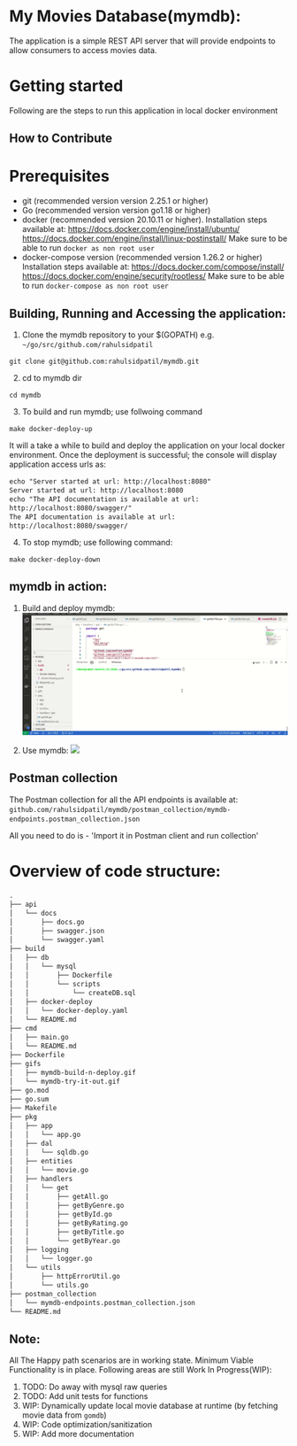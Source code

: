 # My Movies Database(mymdb):
The application is a simple REST API server that will provide endpoints to allow consumers to access movies data.

# Getting started
Following are the steps to run this application in local docker environment

## How to Contribute
# Prerequisites
- git (recommended version version 2.25.1 or higher)
- Go (recommended version version go1.18 or higher)
- docker (recommended version 20.10.11 or higher). 
Installation steps available at: https://docs.docker.com/engine/install/ubuntu/ https://docs.docker.com/engine/install/linux-postinstall/
Make sure to be able to run `docker as non root user` 
- docker-compose version (recommended version 1.26.2 or higher)
Installation steps available at: https://docs.docker.com/compose/install/ https://docs.docker.com/engine/security/rootless/
Make sure to be able to run `docker-compose as non root user`

## Building, Running and Accessing the application:
1) Clone the mymdb repository to your $(GOPATH) e.g. `~/go/src/github.com/rahulsidpatil`
```
git clone git@github.com:rahulsidpatil/mymdb.git
```
2) cd to mymdb dir
```
cd mymdb
```
3) To build and run mymdb; use follwoing command
```
make docker-deploy-up
```
It will a take a while to build and deploy the application on your local docker environment.
Once the deployment is successful; the console will display application access urls as:
```
echo "Server started at url: http://localhost:8080"
Server started at url: http://localhost:8080
echo "The API documentation is available at url: http://localhost:8080/swagger/"
The API documentation is available at url: http://localhost:8080/swagger/
```
4) To stop mymdb; use following command:
```
make docker-deploy-down
```

## mymdb in action:
1) Build and deploy mymdb:
![](./gifs/mymdb-build-n-deploy.gif)

2) Use mymdb:
![](./gifs/mymdb-try-it-out.gif)

## Postman collection
The Postman collection for all the API endpoints is available at: 
`github.com/rahulsidpatil/mymdb/postman_collection/mymdb-endpoints.postman_collection.json`

All you need to do is - 'Import it in Postman client and run collection'

# Overview of code structure:
```
.
├── api
│   └── docs
│       ├── docs.go
│       ├── swagger.json
│       └── swagger.yaml
├── build
│   ├── db
│   │   └── mysql
│   │       ├── Dockerfile
│   │       └── scripts
│   │           └── createDB.sql
│   ├── docker-deploy
│   │   └── docker-deploy.yaml
│   └── README.md
├── cmd
│   ├── main.go
│   └── README.md
├── Dockerfile
├── gifs
│   ├── mymdb-build-n-deploy.gif
│   └── mymdb-try-it-out.gif
├── go.mod
├── go.sum
├── Makefile
├── pkg
│   ├── app
│   │   └── app.go
│   ├── dal
│   │   └── sqldb.go
│   ├── entities
│   │   └── movie.go
│   ├── handlers
│   │   └── get
│   │       ├── getAll.go
│   │       ├── getByGenre.go
│   │       ├── getById.go
│   │       ├── getByRating.go
│   │       ├── getByTitle.go
│   │       └── getByYear.go
│   ├── logging
│   │   └── logger.go
│   └── utils
│       ├── httpErrorUtil.go
│       └── utils.go
├── postman_collection
│   └── mymdb-endpoints.postman_collection.json
└── README.md
```

## Note:
All The Happy path scenarios are in working state. Minimum Viable Functionality is in place.
Following areas are still Work In Progress(WIP):
1. TODO: Do away with mysql raw queries
2. TODO: Add unit tests for functions
3. WIP: Dynamically update local movie database at runtime (by fetching movie data from `gomdb`)
4. WIP: Code optimization/sanitization
5. WIP: Add more documentation